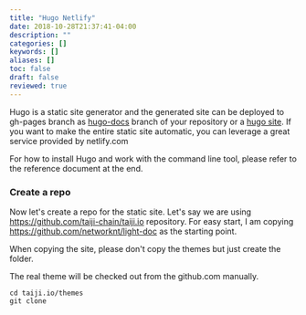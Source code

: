 ```yaml
---
title: "Hugo Netlify"
date: 2018-10-28T21:37:41-04:00
description: ""
categories: []
keywords: []
aliases: []
toc: false
draft: false
reviewed: true
---
```


Hugo is a static site generator and the generated site can be deployed to gh-pages branch as [hugo-docs][] branch of your repository or a [hugo site][]. If you want to make the entire static site automatic, you can leverage a great service provided by netlify.com

For how to install Hugo and work with the command line tool, please refer to the reference document at the end. 

### Create a repo

Now let's create a repo for the static site. Let's say we are using https://github.com/taiji-chain/taiji.io repository. For easy start, I am copying https://github.com/networknt/light-doc as the starting point. 

When copying the site, please don't copy the themes but just create the folder. 

The real theme will be checked out from the github.com manually. 

```
cd taiji.io/themes
git clone 
```



[hugo-docs]: /tool/hugo-docs/
[hugo site]: /tool/hugo-site/
